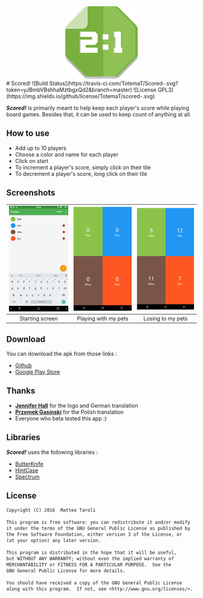 <div align="center">
	<img src="app/src/main/res/mipmap-xxxhdpi/ic_launcher.png"/>
</div>
# Scored!
![Build Status](https://travis-ci.com/TotemaT/Scored-.svg?token=yJBmbVBshhaMztbgxQd2&branch=master) ![License GPL3](https://img.shields.io/github/license/TotemaT/scored-.svg)

***Scored!*** is primarily meant to help keep each player's score while playing board games. Besides that, it can be used to keep count of anything at all.

## How to use
- Add up to 10 players
- Choose a color and name for each player
- Click on start
- To increment a player's score, simply click on their tile
- To decrement a player's score, long click on their tile

## Screenshots
|![](screenshots/1.png)|![](screenshots/2.png)|![](screenshots/3.png)|
|:-:|:-:|:-:|
|Starting screen|Playing with my pets|Losing to my pets|

## Download
You can download the apk from those links :

- [Github](https://github.com/TotemaT/Scored-/releases/latest)
- [Google Play Store](https://play.google.com/store/apps/details?id=be.matteotaroli.scored)

## Thanks
- **[Jennifer Hall](https://www.instagram.com/yourcottonmouth/)** for the logo and German translation
- **[Przemek Gasinski](https://github.com/Soofe)** for the Polish translation
- Everyone who beta tested this app :)

## Libraries
***Scored!*** uses the following libraries :

- [ButterKnife](https://jakewharton.github.io/butterknife/)
- [HintCase](https://github.com/Nescafemix/hintcase)
- [Spectrum](https://github.com/the-blue-alliance/spectrum)


## License
    Copyright (C) 2016  Matteo Taroli

    This program is free software: you can redistribute it and/or modify
    it under the terms of the GNU General Public License as published by
    the Free Software Foundation, either version 3 of the License, or
    (at your option) any later version.

    This program is distributed in the hope that it will be useful,
    but WITHOUT ANY WARRANTY; without even the implied warranty of
    MERCHANTABILITY or FITNESS FOR A PARTICULAR PURPOSE.  See the
    GNU General Public License for more details.

    You should have received a copy of the GNU General Public License
    along with this program.  If not, see <http://www.gnu.org/licenses/>.
